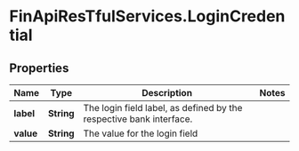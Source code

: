 # FinApiResTfulServices.LoginCredential

## Properties
Name | Type | Description | Notes
------------ | ------------- | ------------- | -------------
**label** | **String** | The login field label, as defined by the respective bank interface. | 
**value** | **String** | The value for the login field | 


